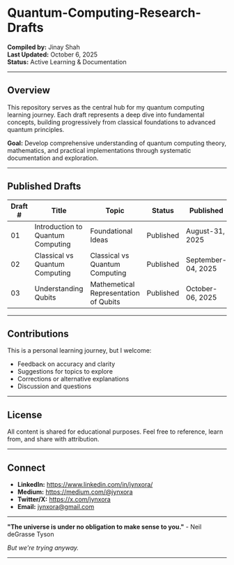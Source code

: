 # Quantum-Computing-Research-Drafts

**Compiled by:** Jinay Shah  
**Last Updated:** October 6, 2025  
**Status:** Active Learning & Documentation

---

## Overview

This repository serves as the central hub for my quantum computing learning journey. 
Each draft represents a deep dive into fundamental concepts, building progressively from classical foundations to advanced quantum principles.

**Goal:** Develop comprehensive understanding of quantum computing theory, mathematics, and practical implementations through systematic documentation and exploration.

---

## Published Drafts

| Draft # | Title | Topic | Status | Published | Repository Link |
|---------|-------|-------|--------|-----------|----------------|
| 01 | Introduction to Quantum Computing | Foundational Ideas | Published | August-31, 2025 | [READ](https://github.com/jynxora/Quantum-Computing-Foundation-Draft-01/blob/main/QuantumComputingQuantumMechanicsFoundations.pdf) |
| 02 | Classical vs Quantum Computing | Classical vs Quantum Computing | Published | September-04, 2025 | [READ](https://github.com/jynxora/Quantum-Computing-Draft-02/blob/main/ClassicalvsQuantumComputingStructured_Guide.pdf) |
| 03 | Understanding Qubits | Mathemetical Representation of Qubits | Published | October-06, 2025 | [READ](https://github.com/jynxora/Quantum-Computing-Draft-03-Understanding-Qubit/blob/main/Draft03-UnderstandingQubits.pdf) |

---

## Contributions

This is a personal learning journey, but I welcome:
- Feedback on accuracy and clarity
- Suggestions for topics to explore
- Corrections or alternative explanations
- Discussion and questions

---

## License

All content is shared for educational purposes. Feel free to reference, learn from, and share with attribution.

---

## Connect

- **LinkedIn:** https://www.linkedin.com/in/jynxora/
- **Medium:** https://medium.com/@jynxora
- **Twitter/X:** https://x.com/jynxora
- **Email:** jynxora@gmail.com

---

**"The universe is under no obligation to make sense to you."** - Neil deGrasse Tyson

*But we're trying anyway.*

---
